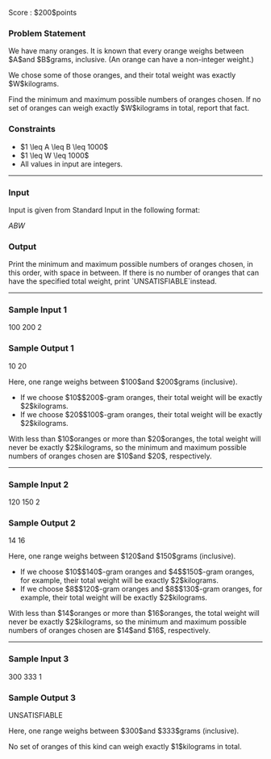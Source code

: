 
<div>

<span>

<span>

<p>
Score : $200$points
</p>

<div>

<section>

### **Problem Statement**

<p>
We have many oranges. It is known that every orange weighs between $A$and $B$grams, inclusive. (An orange can have a non-integer weight.)
</p>

<p>
We chose some of those oranges, and their total weight was exactly $W$kilograms.
</p>

<p>
Find the minimum and maximum possible numbers of oranges chosen. If no set of oranges can weigh exactly $W$kilograms in total, report that fact.
</p>

</section>

</div>

<div>

<section>

### **Constraints**

<ul>

<li>
$1 \leq A \leq B \leq 1000$
</li>

<li>
$1 \leq W \leq 1000$
</li>

<li>
All values in input are integers.
</li>

</ul>

</section>

</div>

---

<div>

<div>

<section>

### **Input**

<p>
Input is given from Standard Input in the following format:
</p>

<div>

$A$$B$$W$
</div>

</section>

</div>

<div>

<section>

### **Output**

<p>
Print the minimum and maximum possible numbers of oranges chosen, in this order, with space in between. If there is no number of oranges that can have the specified total weight, print `UNSATISFIABLE`instead.
</p>

</section>

</div>

</div>

---

<div>

<section>

### **Sample Input 1**

<div>

100 200 2

</div>

</section>

</div>

<div>

<section>

### **Sample Output 1**

<div>

10 20

</div>

<p>
Here, one range weighs between $100$and $200$grams (inclusive).
</p>

<ul>

<li>
If we choose $10$$200$-gram oranges, their total weight will be exactly $2$kilograms.
</li>

<li>
If we choose $20$$100$-gram oranges, their total weight will be exactly $2$kilograms.
</li>

</ul>

<p>
With less than $10$oranges or more than $20$oranges, the total weight will never be exactly $2$kilograms, so the minimum and maximum possible numbers of oranges chosen are $10$and $20$, respectively.
</p>

</section>

</div>

---

<div>

<section>

### **Sample Input 2**

<div>

120 150 2

</div>

</section>

</div>

<div>

<section>

### **Sample Output 2**

<div>

14 16

</div>

<p>
Here, one range weighs between $120$and $150$grams (inclusive).
</p>

<ul>

<li>
If we choose $10$$140$-gram oranges and $4$$150$-gram oranges, for example, their total weight will be exactly $2$kilograms.
</li>

<li>
If we choose $8$$120$-gram oranges and $8$$130$-gram oranges, for example, their total weight will be exactly $2$kilograms.
</li>

</ul>

<p>
With less than $14$oranges or more than $16$oranges, the total weight will never be exactly $2$kilograms, so the minimum and maximum possible numbers of oranges chosen are $14$and $16$, respectively.
</p>

</section>

</div>

---

<div>

<section>

### **Sample Input 3**

<div>

300 333 1

</div>

</section>

</div>

<div>

<section>

### **Sample Output 3**

<div>

UNSATISFIABLE

</div>

<p>
Here, one range weighs between $300$and $333$grams (inclusive).
</p>

<p>
No set of oranges of this kind can weigh exactly $1$kilograms in total.
</p>

</section>

</div>

</span>

</span>

</div>
